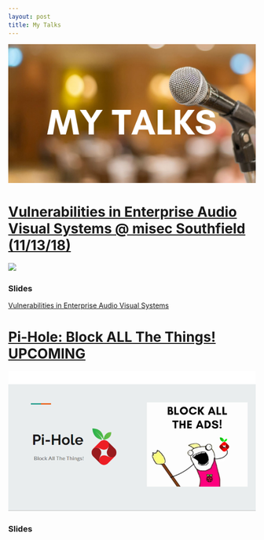 ```yaml
---
layout: post
title: My Talks
---
```

![](https://github.com/AnthonyTippy/Images/blob/master/My%20Talks%20banner.png?raw=true)

# [Vulnerabilities in Enterprise Audio Visual Systems @ misec Southfield (11/13/18)](https://youtu.be/313lXH4IdFc) 
![](https://cdn-images-1.medium.com/max/800/1*qRcB02EQIQTAXcRUTnPMcA.png)

### Slides
[Vulnerabilities in Enterprise Audio Visual Systems](https://github.com/AnthonyTippy/Documents/blob/master/1.0%20-%20Vulnerabilities%20in%20Enterprise%20Conferencing%20Solutions%20.pdf?raw=true)

# [Pi-Hole: Block ALL The Things! UPCOMING](LINK)
![](https://github.com/AnthonyTippy/Images/blob/master/PI%20HOLE%20SLIDE.PNG?raw=true)

### Slides
